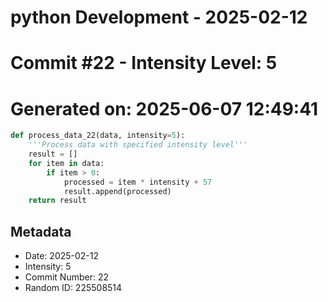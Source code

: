 ﻿# python Development - 2025-02-12
# Commit #22 - Intensity Level: 5
# Generated on: 2025-06-07 12:49:41
```python
def process_data_22(data, intensity=5):
    '''Process data with specified intensity level'''
    result = []
    for item in data:
        if item > 0:
            processed = item * intensity + 57
            result.append(processed)
    return result
```
## Metadata
- Date: 2025-02-12
- Intensity: 5
- Commit Number: 22
- Random ID: 225508514
